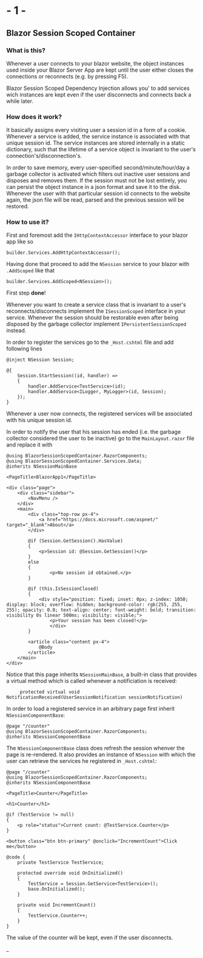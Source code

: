 # - 1 -

## Blazor Session Scoped Container

### What is this?

Whenever a user connects to your blazor website, the object instances used inside your Blazor Server App are kept until the user either closes the connections or reconnects (e.g. by pressing F5).

Blazor Session Scoped Dependency Injection allows you' to add services wich instances are kept even if the user disconnects and connects back a while later.

### How does it work?

It basically assigns every visiting user a session id in a form of a cookie. Whenever a service is added, the service instance is associated with that unique session id. The service instances are stored internally in a static dictionary, such that the lifetime of a service object is invariant to the user's connection's/disconnection's.

In order to save memory, every user-specified second/minute/hour/day a garbage collector is activated which filters out inactive user sessions and disposes and removes them.
If the session must not be lost entirely, you can persist the object instance in a json format and save it to the disk.
Whenever the user with that particular session id connects to the website again, the json file will be read, parsed and the previous session will be restored.

### How to use it?

First and foremost add the `IHttpContextAccessor` interface to your blazor app like so

```
builder.Services.AddHttpContextAccessor();
```
Having done that proceed to add the `NSession` service to your blazor with `.AddScoped` like that

```
builder.Services.AddScoped<NSession>();
```

First step **done**!

Whenever you want to create a service class that is invariant to a user's reconnects/disconnects implement the `ISessionScoped` interface in your service. Whenever the session should be restorable even after being disposed by the garbage collector implement `IPersistentSessionScoped` instead.

In order to register the services go to the `_Host.cshtml` file and add following lines

```
@inject NSession Session;

@{
    Session.StartSession((id, handler) =>
    {
        handler.AddService<TestService>(id);
        handler.AddService<ILogger, MyLogger>(id, Session);
    });
}
```

Whenever a user now connects, the registered services will be associated with his unique session id.

In order to notify the user that his session has ended (i.e. the garbage collector considered the user to be inactive) go to the `MainLayout.razor` file and replace it with

```
@using BlazorSessionScopedContainer.RazorComponents;
@using BlazorSessionScopedContainer.Services.Data;
@inherits NSessionMainBase

<PageTitle>BlazorApp1</PageTitle>

<div class="page">
    <div class="sidebar">
        <NavMenu />
    </div>
    <main>
        <div class="top-row px-4">
            <a href="https://docs.microsoft.com/aspnet/" target="_blank">About</a>
        </div>

        @if (Session.GetSession().HasValue)
        {
            <p>Session id: @Session.GetSession()</p>
        }
        else
        {
                <p>No session id obtained.</p>
        }

        @if (this.IsSessionClosed)
        {
            <div style="position: fixed; inset: 0px; z-index: 1050; display: block; overflow: hidden; background-color: rgb(255, 255, 255); opacity: 0.8; text-align: center; font-weight: bold; transition: visibility 0s linear 500ms; visibility: visible;">
                <p>Your session has been closed!</p>
                </div>
        }

        <article class="content px-4">
            @Body
        </article>
    </main>
</div>
```

Notice that this page inherits `NSessionMainBase`, a built-in class that provides a virtual method which is called whenever a notificiation is received:

```
     protected virtual void NotificationReceived(UserSessionNotification sessionNotification)
```


In order to load a registered service in an arbitrary page first inherit `NSessionComponentBase`:

```
@page "/counter"
@using BlazorSessionScopedContainer.RazorComponents;
@inherits NSessionComponentBase
```

The `NSessionComponentBase` class does refresh the session whenver the page is re-rendered. It also provides an instance of `NSession` with which the user can retrieve the services he registered in ```_Host.cshtml```:

```
@page "/counter"
@using BlazorSessionScopedContainer.RazorComponents;
@inherits NSessionComponentBase

<PageTitle>Counter</PageTitle>

<h1>Counter</h1>

@if (TestService != null)
{
    <p role="status">Current count: @TestService.Counter</p>
}

<button class="btn btn-primary" @onclick="IncrementCount">Click me</button>

@code {
    private TestService TestService;

    protected override void OnInitialized()
    {
        TestService = Session.GetService<TestService>();
        base.OnInitialized();
    }

    private void IncrementCount()
    {
        TestService.Counter++;
    }
}
```

The value of the counter will be kept, even if the user disconnects.


_
